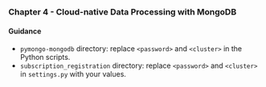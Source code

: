 ### Chapter 4 - Cloud-native Data Processing with MongoDB

#### Guidance
- `pymongo-mongodb` directory: replace `<password>` and `<cluster>` in the Python scripts.
- `subscription_registration` directory: replace `<password>` and `<cluster>` in `settings.py` with your values.
